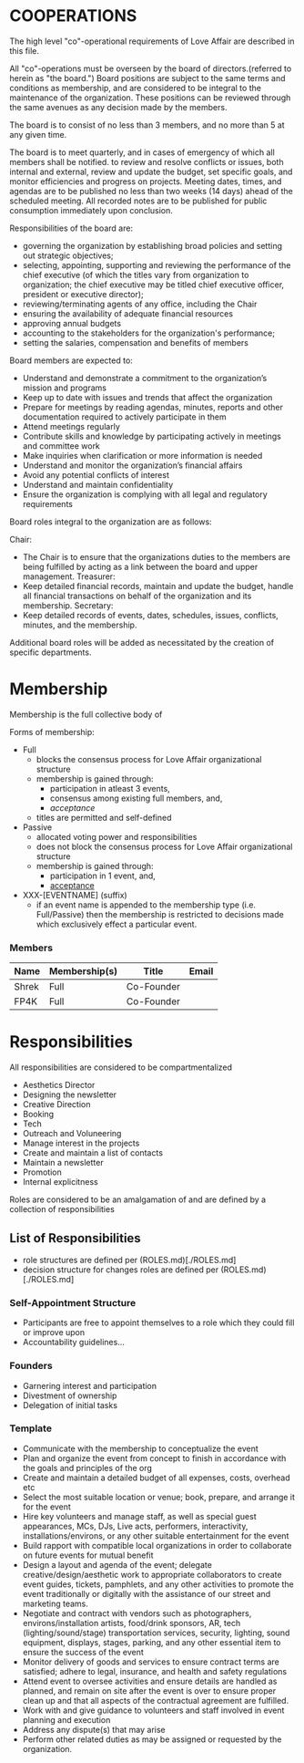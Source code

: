 # COOPERATIONS

The high level "co"-operational requirements of Love Affair are described in this file.

All "co"-operations must be overseen by the board of directors.(referred to
herein as "the board.") Board positions are subject to the same terms and
conditions as membership, and are considered to be integral to the maintenance
of the organization. These positions can be reviewed through the same avenues
as any decision made by the members.

The board is to consist of no less than 3 members, and no more than 5 at any given time.

The board is to meet quarterly, and in cases of emergency of which all members
shall be notified. to review and resolve conflicts or issues, both internal and
external, review and update the budget, set specific goals, and monitor
efficiencies and progress on projects. Meeting dates, times, and agendas are
to be published no less than two weeks (14 days) ahead of the scheduled
meeting. All recorded notes are to be published for public consumption
immediately upon conclusion.

Responsibilities of the board are:

 - governing the organization by establishing broad policies and setting out
   strategic objectives;
 - selecting, appointing, supporting and reviewing the performance of the chief
   executive (of which the titles vary from organization to organization; the
chief executive may be titled chief executive officer, president or executive
director);
 - reviewing/terminating agents of any office, including the Chair
 - ensuring the availability of adequate financial resources
 - approving annual budgets
 - accounting to the stakeholders for the organization's performance;
 - setting the salaries, compensation and benefits of members

 Board members are expected to:
  -  Understand and demonstrate a commitment to the organization’s mission and
     programs
  -  Keep up to date with issues and trends that affect the organization
  -  Prepare for meetings by reading agendas, minutes, reports and other
     documentation required to actively participate in them
  -  Attend meetings regularly
  -  Contribute skills and knowledge by participating actively in meetings and
     committee work
  -  Make inquiries when clarification or more information is needed
  -  Understand and monitor the organization’s financial affairs
  -  Avoid any potential conflicts of interest
  -  Understand and maintain confidentiality
  -  Ensure the organization is complying with all legal and regulatory
     requirements

Board roles integral to the organization are as follows:

Chair:
 - The Chair is to ensure that the organizations duties to the members are
   being fulfilled by acting as a link between the board and upper management.
Treasurer:
 - Keep detailed financial records, maintain and update the budget, handle all
   financial transactions on behalf of the organization and its membership.
Secretary:
 - Keep detailed records of events, dates, schedules, issues, conflicts,
   minutes, and the membership.

Additional board roles will be added as necessitated by the creation of
specific departments.

# Membership

Membership is the full collective body of

Forms of membership:
 - Full
   - blocks the consensus process for Love Affair organizational structure
   - membership is gained through:
     - participation in atleast 3 events,
     - consensus among existing full members, and,  
     - *acceptance*
   - titles are permitted and self-defined
 - Passive
   - allocated voting power and responsibilities
   - does not block the consensus process for Love Affair organizational
     structure
   - membership is gained through:
     - participation in 1 event, and,
     - [acceptance](./DEFINITIONS.md)
 - XXX-\[EVENTNAME\] (suffix)
   - if an event name is appended to the membership type (i.e. Full/Passive)
     then the membership is restricted to decisions made which exclusively
     effect a particular event.

### Members

| Name            | Membership(s)   | Title      | Email |
| --------------- | --------------- | ---------- | ----- |
| Shrek           | Full            | Co-Founder |       |
| FP4K            | Full            | Co-Founder |       |


# Responsibilities

All responsibilities are considered to be compartmentalized

 - Aesthetics Director
  - Designing the newsletter
 - Creative Direction
  - Booking
  - Tech
 - Outreach and Voluneering
  - Manage interest in the projects
  - Create and maintain a list of contacts
  - Maintain a newsletter
 - Promotion
 - Internal explicitness

Roles are considered to be an amalgamation of and are defined by a collection
of responsibilities

## List of Responsibilities

 - role structures are defined per (ROLES.md)[./ROLES.md]
 - decision structure for changes roles are defined per (ROLES.md)[./ROLES.md]

### Self-Appointment Structure

 - Participants are free to appoint themselves to a role which
they could fill or improve upon
 - Accountability guidelines...

### Founders

 - Garnering interest and participation
 - Divestment of ownership
 - Delegation of initial tasks

### Template

 - Communicate with the membership to conceptualize the event
 - Plan and organize the event from concept to finish in accordance with the
   goals and principles of the org
 - Create and maintain a detailed budget of all expenses, costs, overhead etc
 - Select the most suitable location or venue; book, prepare, and arrange it
   for the event
 - Hire key volunteers and manage staff, as well as special guest appearances,
   MCs, DJs, Live acts, performers, interactivity, installations/environs, or
any other suitable entertainment for the event
 - Build rapport with compatible local organizations in order to collaborate on
   future events for mutual benefit
 - Design a layout and agenda of the event;  delegate creative/design/aesthetic
   work to appropriate collaborators to create event guides, tickets,
pamphlets, and any other activities to promote the event traditionally or
digitally with the assistance of our street and marketing teams.
 - Negotiate and contract with vendors such as photographers,
   environs/installation artists, food/drink sponsors, AR, tech
(lighting/sound/stage) transportation services, security, lighting, sound
equipment, displays, stages, parking, and any other essential item to ensure
the success of the event
 - Monitor delivery of goods and services to ensure contract terms are
   satisfied; adhere to legal, insurance, and health and safety regulations
 - Attend event to oversee activities and ensure details are handled as
   planned, and remain on site after the event is over to ensure proper clean
up and that all aspects of the contractual agreement are fulfilled.
 - Work with and give guidance to volunteers and staff involved in event
   planning and execution
 - Address any dispute(s) that may arise
 - Perform other related duties as may be assigned or requested by the
   organization.
